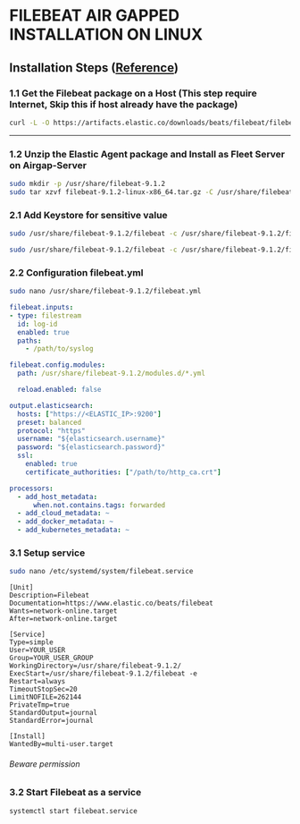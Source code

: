 # FILEBEAT AIR GAPPED INSTALLATION ON LINUX

## Installation Steps ([Reference](https://www.elastic.co/docs/reference/beats/filebeat/filebeat-installation-configuration))

### 1.1 Get the Filebeat package on a Host (This step require Internet, Skip this if host already have the package)

```bash
curl -L -O https://artifacts.elastic.co/downloads/beats/filebeat/filebeat-9.1.2-linux-x86_64.tar.gz
```

---

### 1.2 Unzip the Elastic Agent package and Install as Fleet Server on Airgap-Server
```bash
sudo mkdir -p /usr/share/filebeat-9.1.2
sudo tar xzvf filebeat-9.1.2-linux-x86_64.tar.gz -C /usr/share/filebeat-9.1.2 --strip-components=1
```

### 2.1 Add Keystore for sensitive value

```bash
sudo /usr/share/filebeat-9.1.2/filebeat -c /usr/share/filebeat-9.1.2/filebeat.yml keystore add elasticsearch.username
```

```bash
sudo /usr/share/filebeat-9.1.2/filebeat -c /usr/share/filebeat-9.1.2/filebeat.yml keystore add elasticsearch.password
```

### 2.2 Configuration filebeat.yml

```bash
sudo nano /usr/share/filebeat-9.1.2/filebeat.yml
```

```yaml
filebeat.inputs:
- type: filestream
  id: log-id
  enabled: true
  paths:
    - /path/to/syslog

filebeat.config.modules:
  path: /usr/share/filebeat-9.1.2/modules.d/*.yml

  reload.enabled: false

output.elasticsearch:
  hosts: ["https://<ELASTIC_IP>:9200"]
  preset: balanced
  protocol: "https"
  username: "${elasticsearch.username}"
  password: "${elasticsearch.password}"
  ssl:
    enabled: true
    certificate_authorities: ["/path/to/http_ca.crt"]

processors:
  - add_host_metadata:
      when.not.contains.tags: forwarded
  - add_cloud_metadata: ~
  - add_docker_metadata: ~
  - add_kubernetes_metadata: ~
```

### 3.1 Setup service
```bash
sudo nano /etc/systemd/system/filebeat.service
```

```service
[Unit]
Description=Filebeat
Documentation=https://www.elastic.co/beats/filebeat
Wants=network-online.target
After=network-online.target

[Service]
Type=simple
User=YOUR_USER
Group=YOUR_USER_GROUP
WorkingDirectory=/usr/share/filebeat-9.1.2/
ExecStart=/usr/share/filebeat-9.1.2/filebeat -e
Restart=always
TimeoutStopSec=20
LimitNOFILE=262144
PrivateTmp=true
StandardOutput=journal
StandardError=journal

[Install]
WantedBy=multi-user.target
```
###### Beware permission

### 3.2 Start Filebeat as a service
```bash
systemctl start filebeat.service
```
